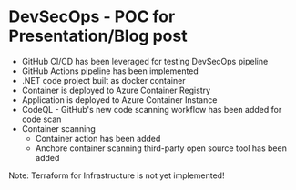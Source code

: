 # DevSecOps - POC for Presentation/Blog post

- GitHub CI/CD has been leveraged for testing DevSecOps pipeline
- GitHub Actions pipeline has been implemented
- .NET code project built as docker container
- Container is deployed to Azure Container Registry
- Application is deployed to Azure Container Instance
- CodeQL - GitHub's new code scanning workflow has been added for code scan
- Container scanning
  - Container action has been added
  - Anchore container scanning third-party open source tool has been added

Note: Terraform for Infrastructure is not yet implemented!
